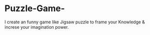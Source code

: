 # Puzzle-Game-
I create an funny game like Jigsaw puzzle  to frame your Knowledge &amp; increse your imagination power.


